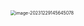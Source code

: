 <img src="/Users/ruichengm/knowledge_repository/fivePenLearning/3.字根/5.折区/a.assets//image-20231229145645078.png" alt="image-20231229145645078" style="zoom:50%;" />